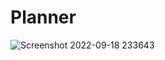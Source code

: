 # Planner
![Screenshot 2022-09-18 233643](https://user-images.githubusercontent.com/113188000/191560096-18891fc9-976a-4912-9829-4e7a14aa6d5c.png)
